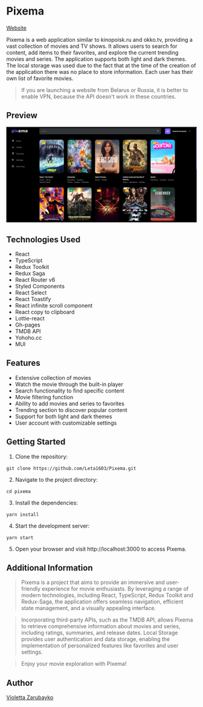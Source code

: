 # Pixema

[Website](https://leta1603.github.io/Pixema/)

Pixema is a web application similar to kinopoisk.ru and okko.tv, providing a vast collection of movies and TV shows. It allows users to search for content, add items to their favorites, and explore the current trending movies and series. The application supports both light and dark themes. The local storage was used due to the fact that at the time of the creation of the application there was no place to store information. Each user has their own list of favorite movies.

> If you are launching a website from Belarus or Russia, it is better to enable VPN, because the API doesn't work in these countries.

## Preview

![Image](https://github.com/Leta1603/Pixema/blob/master/public/Preview.png)

## Technologies Used

- React
- TypeScript
- Redux Toolkit
- Redux Saga
- React Router v6
- Styled Components
- React Select
- React Toastify
- React infinite scroll component
- React copy to clipboard
- Lottie-react
- Gh-pages
- TMDB API
- Yohoho.cc
- MUI

## Features

- Extensive collection of movies
- Watch the movie through the built-in player
- Search functionality to find specific content
- Movie filtering function
- Ability to add movies and series to favorites
- Trending section to discover popular content
- Support for both light and dark themes
- User account with customizable settings

## Getting Started

1. Clone the repository:

```
git clone https://github.com/Leta1603/Pixema.git
```

2. Navigate to the project directory:

```
cd pixema
```

3. Install the dependencies:

```
yarn install
```

4. Start the development server:

```
yarn start
```

5. Open your browser and visit http://localhost:3000 to access Pixema.

## Additional Information

> Pixema is a project that aims to provide an immersive and user-friendly experience for movie enthusiasts. By leveraging a range of modern technologies, including React, TypeScript, Redux Toolkit and Redux-Saga, the application offers seamless navigation, efficient state management, and a visually appealing interface.

> Incorporating third-party APIs, such as the TMDB API, allows Pixema to retrieve comprehensive information about movies and series, including ratings, summaries, and release dates. Local Storage provides user authentication and data storage, enabling the implementation of personalized features like favorites and user settings.


> Enjoy your movie exploration with Pixema!

## Author

[Violetta Zarubayko](https://github.com/Leta1603)
